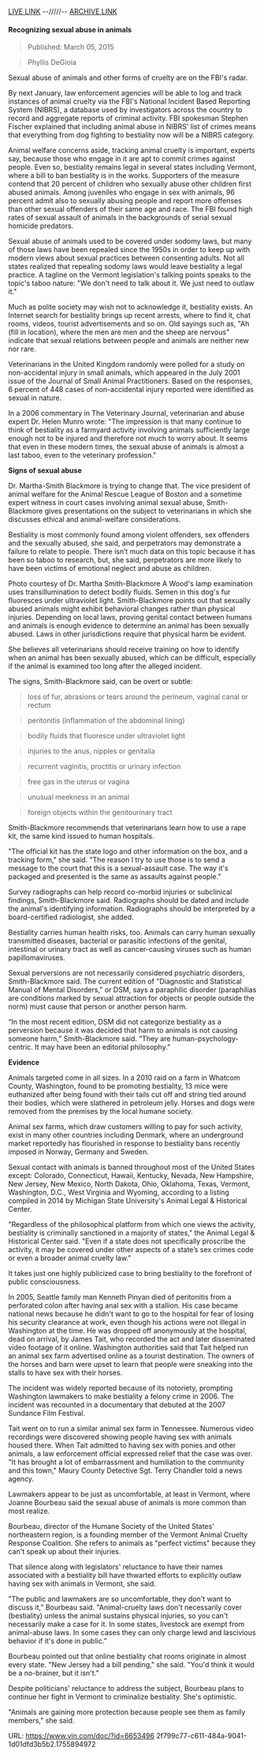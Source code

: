 [LIVE LINK](https://www.vin.com/apputil/project/defaultadv1.aspx?id=6653496) --/////-- 
[ARCHIVE LINK](https://archive.ph/4qDqq) 

#### Recognizing sexual abuse in animals

> Published: March 05, 2015

> Phyllis DeGioia

Sexual abuse of animals and other forms of cruelty are on the FBI's radar.

By next January, law enforcement agencies will be able to log and track instances of animal cruelty via the FBI's National Incident Based Reporting System (NIBRS), a database used by investigators across the country to record and aggregate reports of criminal activity. FBI spokesman Stephen Fischer explained that including animal abuse in NIBRS' list of crimes means that everything from dog fighting to bestiality now will be a NIBRS category.

Animal welfare concerns aside, tracking animal cruelty is important, experts say, because those who engage in it are apt to commit crimes against people. Even so, bestiality remains legal in several states including Vermont, where a bill to ban bestiality is in the works. Supporters of the measure contend that 20 percent of children who sexually abuse other children first abused animals. Among juveniles who engage in sex with animals, 96 percent admit also to sexually abusing people and report more offenses than other sexual offenders of their same age and race. The FBI found high rates of sexual assault of animals in the backgrounds of serial sexual homicide predators. 

Sexual abuse of animals used to be covered under sodomy laws, but many of those laws have been repealed since the 1950s in order to keep up with modern views about sexual practices between consenting adults. Not all states realized that repealing sodomy laws would leave bestiality a legal practice. A tagline on the Vermont legislation's talking points speaks to the topic's taboo nature: "We don't need to talk about it. We just need to outlaw it." 

Much as polite society may wish not to acknowledge it, bestiality exists. An Internet search for bestiality brings up recent arrests, where to find it, chat rooms, videos, tourist advertisements and so on. Old sayings such as, "Ah (fill in location), where the men are men and the sheep are nervous" indicate that sexual relations between people and animals are neither new nor rare.  

Veterinarians in the United Kingdom randomly were polled for a study on non-accidental injury in small animals, which appeared in the July 2001 issue of the Journal of Small Animal Practitioners. Based on the responses, 6 percent of 448 cases of non-accidental injury reported were identified as sexual in nature.  

In a 2006 commentary in The Veterinary Journal, veterinarian and abuse expert Dr. Helen Munro wrote: "The impression is that many continue to think of bestiality as a farmyard activity involving animals sufficiently large enough not to be injured and therefore not much to worry about. It seems that even in these modern times, the sexual abuse of animals is almost a last taboo, even to the veterinary profession." 

**Signs of sexual abuse** 

Dr. Martha-Smith Blackmore is trying to change that. The vice president of animal welfare for the Animal Rescue League of Boston and a sometime expert witness in court cases involving animal sexual abuse, Smith-Blackmore gives presentations on the subject to veterinarians in which she discusses ethical and animal-welfare considerations.

Bestiality is most commonly found among violent offenders, sex offenders and the sexually abused, she said, and perpetrators may demonstrate a failure to relate to people. There isn’t much data on this topic because it has been so taboo to research, but, she said, perpetrators are more likely to have been victims of emotional neglect and abuse as children. 


Photo courtesy of Dr. Martha Smith-Blackmore
A Wood's lamp examination uses transillumination to detect bodily fluids. Semen in this dog's fur fluoresces under ultraviolet light.
Smith-Blackmore points out that sexually abused animals might exhibit behavioral changes rather than physical injuries. Depending on local laws, proving genital contact between humans and animals is enough evidence to determine an animal has been sexually abused. Laws in other jurisdictions require that physical harm be evident. 

She believes all veterinarians should receive training on how to identify when an animal has been sexually abused, which can be difficult, especially if the animal is examined too long after the alleged incident. 

The signs, Smith-Blackmore said, can be overt or subtle: 

> loss of fur, abrasions or tears around the perineum, vaginal canal or rectum

> peritonitis (inflammation of the abdominal lining)

> bodily fluids that fluoresce under ultraviolet light

> injuries to the anus, nipples or genitalia

> recurrent vaginitis, proctitis or urinary infection 

> free gas in the uterus or vagina 

> unusual meekness in an animal

> foreign objects within the genitourinary tract 

Smith-Blackmore recommends that veterinarians learn how to use a rape kit, the same kind issued to human hospitals.  

"The official kit has the state logo and other information on the box, and a tracking form," she said. "The reason I try to use those is to send a message to the court that this is a sexual-assault case. The way it's packaged and presented is the same as assaults against people." 

Survey radiographs can help record co-morbid injuries or subclinical findings, Smith-Blackmore said. Radiographs should be dated and include the animal's identifying information. Radiographs should be interpreted by a board-certified radiologist, she added.

Bestiality carries human health risks, too. Animals can carry human sexually transmitted diseases, bacterial or parasitic infections of the genital, intestinal or urinary tract as well as cancer-causing viruses such as human papillomaviruses.

Sexual perversions are not necessarily considered psychiatric disorders, Smith-Blackmore said. The current edition of "Diagnostic and Statistical Manual of Mental Disorders," or DSM, says a paraphilic disorder (paraphilias are conditions marked by sexual attraction for objects or people outside the norm) must cause that person or another person harm. 

“In the most recent edition, DSM did not categorize bestiality as a perversion because it was decided that harm to animals is not causing someone harm,” Smith-Blackmore said. “They are human-psychology-centric. It may have been an editorial philosophy.” 

**Evidence**

Animals targeted come in all sizes. In a 2010 raid on a farm in Whatcom County, Washington, found to be promoting bestiality, 13 mice were euthanized after being found with their tails cut off and string tied around their bodies, which were slathered in petroleum jelly. Horses and dogs were removed from the premises by the local humane society. 

Animal sex farms, which draw customers willing to pay for such activity, exist in many other countries including Denmark, where an underground market reportedly has flourished in response to bestiality bans recently imposed in Norway, Germany and Sweden.

Sexual contact with animals is banned throughout most of the United States except: Colorado, Connecticut, Hawaii, Kentucky, Nevada, New Hampshire, New Jersey, New Mexico, North Dakota, Ohio, Oklahoma, Texas, Vermont, Washington, D.C., West Virginia and Wyoming, according to a listing compiled in 2014 by Michigan State University's Animal Legal & Historical Center.  

"Regardless of the philosophical platform from which one views the activity, bestiality is criminally sanctioned in a majority of states," the Animal Legal & Historical Center said. "Even if a state does not specifically proscribe the activity, it may be covered under other aspects of a state’s sex crimes code or even a broader animal cruelty law."

It takes just one highly publicized case to bring bestiality to the forefront of public consciousness. 

In 2005, Seattle family man Kenneth Pinyan died of peritonitis from a perforated colon after having anal sex with a stallion. His case became national news because he didn't want to go to the hospital for fear of losing his security clearance at work, even though his actions were not illegal in Washington at the time. He was dropped off anonymously at the hospital, dead on arrival, by James Tait, who recorded the act and later disseminated video footage of it online. Washington authorities said that Tait helped run an animal sex farm advertised online as a tourist destination. The owners of the horses and barn were upset to learn that people were sneaking into the stalls to have sex with their horses. 

The incident was widely reported because of its notoriety, prompting Washington lawmakers to make bestiality a felony crime in 2006. The incident was recounted in a documentary that debuted at the 2007 Sundance Film Festival. 

Tait went on to run a similar animal sex farm in Tennessee. Numerous video recordings were discovered showing people having sex with animals housed there. When Tait admitted to having sex with ponies and other animals, a law enforcement official expressed relief that the case was over. "It has brought a lot of embarrassment and humiliation to the community and this town," Maury County Detective Sgt. Terry Chandler told a news agency. 

Lawmakers appear to be just as uncomfortable, at least in Vermont, where Joanne Bourbeau said the sexual abuse of animals is more common than most realize. 

Bourbeau, director of the Humane Society of the United States' northeastern region, is a founding member of the Vermont Animal Cruelty Response Coalition. She refers to animals as "perfect victims" because they can't speak up about their injuries. 

That silence along with legislators' reluctance to have their names associated with a bestiality bill have thwarted efforts to explicitly outlaw having sex with animals in Vermont, she said. 

"The public and lawmakers are so uncomfortable, they don't want to discuss it,” Bourbeau said. "Animal-cruelty laws don't necessarily cover (bestiality) unless the animal sustains physical injuries, so you can't necessarily make a case for it. In some states, livestock are exempt from animal-abuse laws. In some cases they can only charge lewd and lascivious behavior if it's done in public.” 

Bourbeau pointed out that online bestiality chat rooms originate in almost every state. "New Jersey had a bill pending," she said. "You'd think it would be a no-brainer, but it isn't."

Despite politicians' reluctance to address the subject, Bourbeau plans to continue her fight in Vermont to criminalize bestiality. She's optimistic. 

"Animals are gaining more protection because people see them as family members," she said. 

URL: https://www.vin.com/doc/?id=6653496
2f799c77-c611-484a-9041-1d01dfd3b5b2.1755894972
